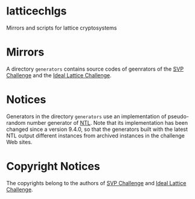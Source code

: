 # latticechlgs
Mirrors and scripts for lattice cryptosystems

# Mirrors
A directory `generators` contains source codes of geenrators of the [SVP Challenge](https://www.latticechallenge.org/svp-challenge/) and the [Ideal Lattice Challenge](https://www.latticechallenge.org/ideallattice-challenge/).

# Notices

Generators in the directory `generators` use an implementation of pseudo-random number generator of [NTL](http://www.shoup.net/ntl/).
Note that its implementation has been changed since a version 9.4.0, so that the generators built with the latest NTL output different instances from archived instances in the challenge Web sites.

# Copyright Notices

The copyrights belong to the authors of [SVP Challenge](https://www.latticechallenge.org/svp-challenge/) and [Ideal Lattice Challenge](https://www.latticechallenge.org/ideallattice-challenge/).
